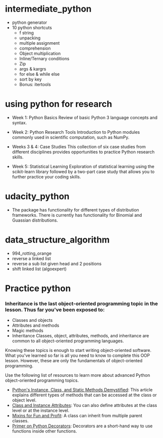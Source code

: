 # intermediate_python
- python generator
- 10 python shortcuts
    - f string
    - unpacking
    - multiple assignment
    - comprehension
    - Object multiplication
    - Inline/Ternary conditions
    - Zip
    - args & kargrs
    - for else & while else
    - sort by key
    - Bonus: itertools

# using python for research
- Week 1: Python Basics
Review of basic Python 3 language concepts and syntax.

- Week 2: Python Research Tools
Introduction to Python modules commonly used in scientific computation, such as NumPy.

- Weeks 3 & 4: Case Studies
This collection of six case studies from different disciplines provides opportunities to practice Python research skills.

- Week 5: Statistical Learning
Exploration of statistical learning using the scikit-learn library followed by a two-part case study that allows you to further practice your coding skills.

# udacity_python
- The package has functionality for different types of distribution frameworks. There is currently has functionality for Binomial and Guassian distributions.

# data_structure_algorithm
- 994_rotting_orange
- reverse a linked list
- reverse a sub list given head and 2 positions
- shift linked list (algoexpert)


# Practice python

### Inheritance is the last object-oriented programming topic in the lesson. Thus far you've been exposed to:

- Classes and objects
- Attributes and methods
- Magic methods
- Inheritance
Classes, object, attributes, methods, and inheritance are common to all object-oriented programming languages.

Knowing these topics is enough to start writing object-oriented software. What you've learned so far is all you need to know to complete this OOP lesson. However, these are only the fundamentals of object-oriented programming.

Use the following list of resources to learn more about advanced Python object-oriented programming topics.

- [Python's Instance, Class, and Static Methods Demystified](https://realpython.com/instance-class-and-static-methods-demystified/): This article explains different types of methods that can be accessed at the class or object level.
- [Class and Instance Attributes](https://www.python-course.eu/python3_class_and_instance_attributes.php): You can also define attributes at the class level or at the instance level.
- [Mixins for Fun and Profit](https://easyaspython.com/mixins-for-fun-and-profit-cb9962760556): A class can inherit from multiple parent classes.
- [Primer on Python Decorators](https://realpython.com/primer-on-python-decorators/): Decorators are a short-hand way to use functions inside other functions.


